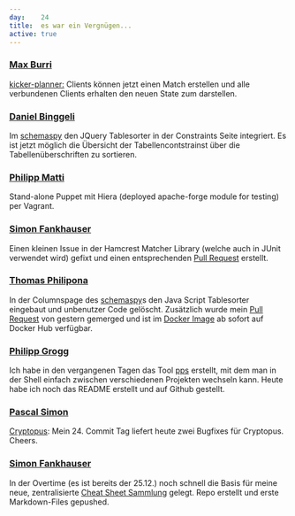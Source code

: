 ```yaml
---
day: 	24
title:	es war ein Vergnügen...
active: true
---
```


### [Max Burri](https://github.com/mburri)
[kicker-planner:](https://github.com/mburri/kicker-planner) Clients können jetzt einen Match erstellen und alle verbundenen Clients erhalten den neuen State zum darstellen.

### [Daniel Binggeli](https://github.com/drnoa)
Im [schemaspy](https://github.com/drnoa/schemaspy) den JQuery Tablesorter in der Constraints Seite integriert. Es ist jetzt möglich die Übersicht der Tabellencontstrainst über die Tabellenüberschriften zu sortieren.

### [Philipp Matti](https://github.com/phil-matti/vagrant)
Stand-alone Puppet mit Hiera (deployed apache-forge module for testing) per Vagrant.

### [Simon Fankhauser](https://github.com/plow)
Einen kleinen Issue in der Hamcrest Matcher Library (welche auch in JUnit verwendet wird) gefixt und einen entsprechenden [Pull Request](https://github.com/hamcrest/JavaHamcrest/pull/132) erstellt.

### [Thomas Philipona](https://github.com/phil-pona)
In der Columnspage des [schemaspy](https://github.com/drnoa/schemaspy)s den Java Script Tablesorter eingebaut und unbenutzer Code gelöscht. Zusätzlich wurde mein [Pull Request](https://github.com/openshift/sti-wildfly/pull/66) von gestern gemerged und ist im [Docker Image](https://hub.docker.com/r/openshift/wildfly-100-centos7/) ab sofort auf Docker Hub verfügbar.

### [Philipp Grogg](https://github.com/gro-gg)
Ich habe in den vergangenen Tagen das Tool [pps](https://github.com/gro-gg/pps) erstellt, mit dem man in der Shell einfach zwischen verschiedenen Projekten wechseln kann. Heute habe ich noch das README erstellt und auf Github gestellt.

### [Pascal Simon](https://github.com/psunix)
[Cryptopus](https://github.com/puzzle/cryptopus): Mein 24. Commit Tag liefert heute zwei Bugfixes für Cryptopus. Cheers.

### [Simon Fankhauser](https://github.com/plow)
In der Overtime (es ist bereits der 25.12.) noch schnell die Basis für meine neue, zentralisierte [Cheat Sheet Sammlung](https://github.com/plow/cheatsheets) gelegt. Repo erstellt und erste Markdown-Files gepushed.

